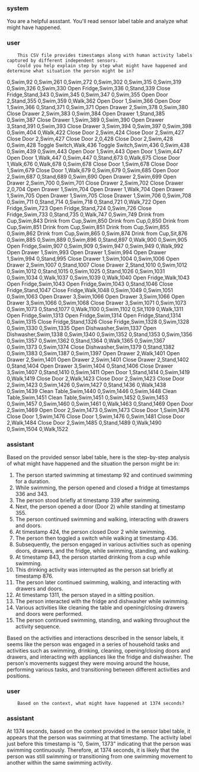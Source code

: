 ### system
You are a helpful assstant. You'll read sensor label table and analyze what might have happened.
### user

        This CSV file provides timestamps along with human activity labels captured by different independent sensors.
        Could you help explain step by step what might have happened and determine what situation the person might be in?
    
0,Swim,92
0,Swim,261
0,Swim,272
0,Swim,302
0,Swim,315
0,Swim,319
0,Swim,326
0,Swim,330
Open Fridge,Swim,336
0,Stand,339
Close Fridge,Stand,343
0,Swim,345
0,Swim,347
0,Swim,355
Open Door 2,Stand,355
0,Swim,359
0,Walk,362
Open Door 1,Swim,366
Open Door 1,Swim,366
0,Stand,371
0,Swim,371
Open Drawer 2,Swim,378
0,Swim,380
Close Drawer 2,Swim,383
0,Swim,384
Open Drawer 1,Stand,385
0,Swim,387
Close Drawer 1,Swim,389
0,Swim,390
Open Drawer 3,Stand,391
0,Swim,393
Close Drawer 3,Swim,394
0,Swim,397
0,Swim,398
0,Swim,404
0,Walk,422
Close Door 2,Swim,424
Close Door 2,Swim,427
Close Door 2,Swim,427
Close Door 2,0,428
Close Door 2,Swim,428
0,Swim,428
Toggle Switch,Walk,436
Toggle Switch,Swim,436
0,Swim,438
0,Swim,439
0,Swim,443
Open Door 1,Swim,443
Open Door 1,Swim,447
Open Door 1,Walk,447
0,Swim,447
0,Stand,673
0,Walk,675
Close Door 1,Walk,676
0,Walk,678
0,Swim,678
Close Door 1,Swim,678
Close Door 1,Swim,679
Close Door 1,Walk,679
0,Swim,679
0,Swim,685
Open Door 2,Swim,687
0,Stand,689
0,Swim,690
Open Drawer 2,Swim,699
Open Drawer 2,Swim,700
0,Swim,701
Close Drawer 2,Swim,702
Close Drawer 2,0,704
Open Drawer 1,Swim,704
Open Drawer 1,Walk,704
Open Drawer 1,Swim,705
Open Drawer 1,Swim,705
Close Drawer 1,Swim,706
0,Swim,708
0,Swim,711
0,Stand,714
0,Swim,718
0,Stand,721
0,Walk,722
Open Fridge,Swim,723
Open Fridge,Stand,724
0,Swim,726
Close Fridge,Swim,733
0,Stand,735
0,Walk,747
0,Swim,749
Drink from Cup,Swim,843
Drink from Cup,Swim,850
Drink from Cup,0,850
Drink from Cup,Swim,851
Drink from Cup,Swim,851
Drink from Cup,Swim,855
0,Swim,862
Drink from Cup,Swim,865
0,Swim,874
Drink from Cup,Sit,876
0,Swim,885
0,Swim,889
0,Swim,896
0,Stand,897
0,Walk,900
0,Swim,905
Open Fridge,Swim,907
0,Swim,909
0,Swim,947
0,Swim,949
0,Walk,992
Open Drawer 1,Swim,993
Open Drawer 1,Swim,994
Open Drawer 1,Swim,994
0,Stand,995
Close Drawer 1,Swim,1004
0,Swim,1006
Open Drawer 2,Swim,1007
0,Stand,1007
Close Drawer 2,Stand,1010
0,Swim,1012
0,Swim,1012
0,Stand,1015
0,Swim,1025
0,Stand,1026
0,Swim,1031
0,Swim,1034
0,Walk,1037
0,Swim,1039
0,Walk,1040
Open Fridge,Walk,1043
Open Fridge,Swim,1043
Open Fridge,Swim,1043
0,Stand,1046
Close Fridge,Stand,1047
Close Fridge,Walk,1048
0,Swim,1049
0,Swim,1051
0,Swim,1063
Open Drawer 3,Swim,1066
Open Drawer 3,Swim,1066
Open Drawer 3,Swim,1066
0,Swim,1068
Close Drawer 3,Swim,1071
0,Swim,1073
0,Swim,1073
0,Stand,1077
0,Walk,1100
0,Swim,1102
0,Sit,1109
0,Walk,1311
Open Fridge,Swim,1313
Open Fridge,Swim,1314
Open Fridge,Stand,1314
0,Swim,1315
Close Fridge,Stand,1326
Close Fridge,Swim,1328
0,Swim,1328
0,Swim,1330
0,Swim,1335
Open Dishwasher,Swim,1337
Open Dishwasher,Swim,1338
0,Swim,1340
0,Swim,1352
0,Stand,1353
0,Swim,1356
0,Swim,1357
0,Swim,1362
0,Stand,1364
0,Walk,1365
0,Swim,1367
0,Swim,1373
0,Swim,1374
Close Dishwasher,Swim,1379
0,Stand,1382
0,Swim,1383
0,Swim,1387
0,Swim,1397
Open Drawer 2,Walk,1401
Open Drawer 2,Swim,1401
Open Drawer 2,Swim,1401
Close Drawer 2,Stand,1402
0,Stand,1404
Open Drawer 3,Swim,1404
0,Stand,1406
Close Drawer 3,Swim,1407
0,Stand,1410
0,Swim,1411
Open Door 1,Stand,1414
0,Swim,1419
0,Walk,1419
Close Door 2,Walk,1423
Close Door 2,Swim,1423
Close Door 2,Swim,1423
0,Swim,1426
0,Swim,1427
0,Stand,1436
0,Walk,1438
0,Swim,1439
Clean Table,Swim,1440
0,Swim,1446
0,Swim,1448
Clean Table,Swim,1451
Clean Table,Swim,1451
0,Swim,1452
0,Swim,1453
0,Swim,1457
0,Swim,1460
0,Swim,1461
0,Walk,1463
0,Stand,1469
Open Door 2,Swim,1469
Open Door 2,Swim,1473
0,Swim,1473
Close Door 1,Swim,1476
Close Door 1,Swim,1476
Close Door 1,Swim,1476
0,Swim,1481
Close Door 2,Walk,1484
Close Door 2,Swim,1485
0,Stand,1489
0,Walk,1490
0,Swim,1504
0,Walk,1522

### assistant
Based on the provided sensor label table, here is the step-by-step analysis of what might have happened and the situation the person might be in:

1. The person started swimming at timestamp 92 and continued swimming for a duration.
2. While swimming, the person opened and closed a fridge at timestamps 336 and 343.
3. The person stood briefly at timestamp 339 after swimming.
4. Next, the person opened a door (Door 2) while standing at timestamp 355.
5. The person continued swimming and walking, interacting with drawers and doors.
6. At timestamp 424, the person closed Door 2 while swimming.
7. The person then toggled a switch while walking at timestamp 436.
8. Subsequently, the person engaged in various activities such as opening doors, drawers, and the fridge, while swimming, standing, and walking.
9. At timestamp 843, the person started drinking from a cup while swimming.
10. This drinking activity was interrupted as the person sat briefly at timestamp 876.
11. The person later continued swimming, walking, and interacting with drawers and doors.
12. At timestamp 1311, the person stayed in a sitting position.
13. The person interacted with the fridge and dishwasher while swimming.
14. Various activities like cleaning the table and opening/closing drawers and doors were performed.
15. The person continued swimming, standing, and walking throughout the activity sequence.

Based on the activities and interactions described in the sensor labels, it seems like the person was engaged in a series of household tasks and activities such as swimming, drinking, cleaning, opening/closing doors and drawers, and interacting with appliances like the fridge and dishwasher. The person's movements suggest they were moving around the house, performing various tasks, and transitioning between different activities and positions.
### user

        Based on the context, what might have happened at 1374 seconds?
    
### assistant
At 1374 seconds, based on the context provided in the sensor label table, it appears that the person was swimming at that timestamp. The activity label just before this timestamp is "0, Swim, 1373" indicating that the person was swimming continuously. Therefore, at 1374 seconds, it is likely that the person was still swimming or transitioning from one swimming movement to another within the same swimming activity.
